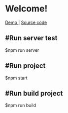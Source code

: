 <h1 className="text-center">Welcome!</h1>
<a href="http://207.148.100.47" target="blank">Demo |</a>
<a href="https://github.com/vanson9x/react-test-skill" target="blank">Source code</a>
<h2>#Run server test</h2>
<p>$npm run server</p>
<h2>#Run project</h2>
<p>$npm start</p>
<h2>#Run build project</h2>
<p>$npm run build</p>

